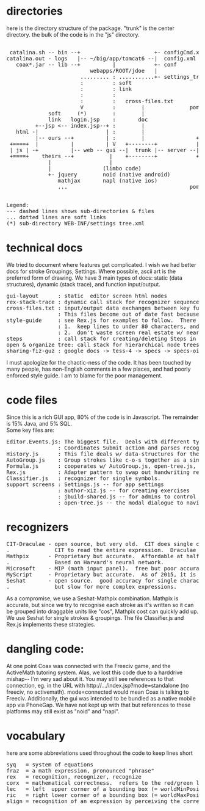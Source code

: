 # directories
here is the directory structure of the package.  "trunk" is the center directory.  the bulk of the code is in the "js" directory.
<pre>
                                                                                              ---+
 catalina.sh -- bin --+                       +- configCmd.xml (paths to binaries cit,..)        |
catalina.out - logs   |-- ~/big/app/tomcat6 --|  config.xml    (db logins)                       |
   coax*.jar -- lib --+          |            +- conf          -- server.xml (ports)             |  tomcat 
                          webapps/ROOT/jdoe   |                   web.xml (tomcat configs)       |
                       ......... : ...........+- settings_tree.xml                            ---+
                       :         : soft
                       :         : link
                       :         :                                                            ---+
                       :         :   cross-files.txt                      main/java/com/coax     |
                       V         :        |              pom.xml  src --  /common/Cli/*java      |
             soft     (*)        :        |                    |   |                             |
             link   login.jsp    :       doc                   +---+                             |
         +--jsp <-- index.jsp--+ :        |                      |                               |
   html -|                     | :        |                      |                               |
         |-- ours --+          | :        |                +-- common                            |
 +====+  |          |          | V   +--------+            |-- database -- schema.sql            |
 | js | -+          |-- web -- gui --|  trunk |-- server --|                                     |
 +====+    theirs --+           |    +--------+            +-- dao                               |  coax
             |                  |                                |                               |  code
             |                (limbo code)                       |                               |  base
             +- jquery        noid (native android)            +---+                             |
                mathjax       napl (native ios)                |   |                             |
                ...                                      pom.xml  src -- main/java/com/coax      |
                                                                         /db/dao/*java           |
                                                                                              ---+
Legend:
--- dashed lines shows sub-directories & files
... dotted lines are soft links
(*) sub-directory WEB-INF/settings_tree.xml
</pre>

# technical docs
We tried to document where features get complicated.  I wish we had better docs for stroke Groupings, Settings.  Where possible, ascii art is the preferred form of drawing.  We have 3 main types of docs:  static (data structures), dynamic (stack trace), and function input/output.
<pre>
gui-layout      : static  editor screen html nodes
rex-stack-trace : dynamic call stack for recognizer sequence
cross-files.txt : input/output data exchanges between key functions.  also has data structures and stack traces.
                : This files become out of date fast because details are so fluid, so keep it up to date.
style-guide     : see Rex.js for examples to follow.  There are 2 main rules:  
                : 1.  keep lines to under 80 characters, and 
                : 2.  don't waste screen real estate w/ nearly empty lines like " } "
steps           : call stack for creating/deleting Steps in the History panel
open & organize tree: call stack for hierarchical node trees
sharing-fiz-guz : google docs -> tess-4 -> specs -> specs-oiz-graph -> sharing-fiz-guz.txt
</pre>
I must apologize for the chaotic-ness of the code.  It has been touched by many people, has non-English comments in a few places, and had poorly enforced style guide.  I am to blame for the poor management.

# code files
Since this is a rich GUI app, 80% of the code is in Javascript.  The remainder is 15% Java, and 5% SQL.  
Some key files are:
<pre>
Editor.Events.js: The biggest file.  Deals with different types of touches like drawing, dragging, etc.
                : Coordinates Submit action and parses recognizer & algebra responses.
History.js      : This file deals w/ data-structures for the sequence of algebraic steps (called a history).
AutoGroup.js    : Group strokes like c-o-s together as a single draggable unit "cos"
Formula.js      : cooperates w/ AutoGroup.js, open-tree.js, and History.js
Rex.js          : Adapter pattern to swap out handwriting recognizers
Classifier.js   : recognizer for single symbols.
support screens : Settings.js -- for app settings
                : author-xiz.js -- for creating exercises
                : jbuild-shared.js -- for admins to control who has access to which part of the exercise tree.
                : open-tree.js -- the modal dialogue to navigate the tree of exercises.
</pre>

# recognizers
<pre>
CIT-Draculae - open source, but very old.  CIT does single characters and Draculae uses 
.              CIT to read the entire expression.  Draculae returns strange hbox & vbox latex tags.
Mathpix      - Proprietary but accurate.  Affordable at half-penny per web service call.  
.              Based on Harvard's neural network.
Microsoft    - MIP (math input panel).  free but poor accuracy on some basic symbols, like a stand-alone "2"
MyScript     - Proprietary but accurate.  As of 2015, it is very expensive and difficult to get a trial key.
Seshat       - open source.  good accuracy for single characters & simple expressons,
.              but slow for more complex expressions.
</pre>
As a compromise, we use a Seshat-Mathpix combination.  Mathpix is accurate, but since we try to recognise each stroke as it's written so it can be grouped into draggable units like "cos", Mathpix cost can quickly add up.  We use Seshat for single strokes & groupings.  The file Classifier.js and Rex.js implements these strategies.

# dangling code:
At one point Coax was connected with the Freeciv game, and the ActiveMath tutoring system.  Alas, we lost this code due to a harddrive mishap-- I'm very sad about it.  You may still see references to that connection, eg. in the URL with http://.../index.jsp?mode=standalone (no freeciv, no activemath).  mode=connected would mean Coax is talking to Freeciv.  Additionally, the gui was intended to be bundled as a native mobile app via PhoneGap.  We have not kept up with that but references to these platforms may still exist as "noid" and "napl".

# vocabulary
here are some abbreviations used throughout the code to keep lines short
<pre>
syq   = system of equations
fraz  = a math expression, pronounced "phrase"
rex   = recognition, recognizer, recognize
corx  = mathematical correctness.  refers to the red/green lights in each step.
lec   = left  upper corner of a bounding box (= worldMinPosition?)
ric   = right lower corner of a bounding box (= worldMaxPosition?)
align = recognition of an expression by perceiving the correct placement (alignment) of characters
</pre>

